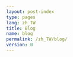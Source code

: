 ```yaml
---
layout: post-index
type: pages
lang: zh_TW
title: Blog
name: blog
permalink: /zh_TW/blog/
version: 0
---
```



